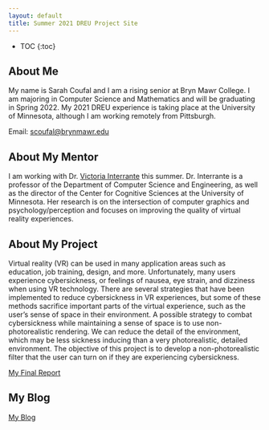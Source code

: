 ```yaml
---
layout: default
title: Summer 2021 DREU Project Site
---
```


* TOC
{:toc}

## About Me

My name is Sarah Coufal and I am a rising senior at Bryn Mawr College. I am majoring in Computer Science and Mathematics and will be graduating in Spring 2022. My 2021 DREU experience is taking place at the University of Minnesota, although I am working remotely from Pittsburgh. 

Email: scoufal@brynmawr.edu

## About My Mentor

I am working with Dr. [Victoria Interrante](https://www-users.cs.umn.edu/~interran/) this summer. Dr. Interrante is a professor of the Department of Computer Science and Engineering, as well as the director of the Center for Cognitive Sciences at the University of Minnesota. Her research is on the intersection of computer graphics and psychology/perception and focuses on improving the quality of virtual reality experiences.

## About My Project

Virtual reality (VR) can be used in many application areas such as education, job training, design, and more. Unfortunately, many users experience cybersickness, or feelings of nausea, eye strain, and dizziness when using VR technology. There are several strategies that have been implemented to reduce cybersickness in VR experiences, but some of these methods sacrifice important parts of the virtual experience, such as the user’s sense of space in their environment. A possible strategy to combat cybersickness while maintaining a sense of space is to use non-photorealistic rendering. We can reduce the detail of the environment, which may be less sickness inducing than a very photorealistic, detailed environment. The objective of this project is to develop a non-photorealistic filter that the user can turn on if they are experiencing cybersickness.

[My Final Report](files/finalreport.pdf)

## My Blog

[My Blog](blog.html)
